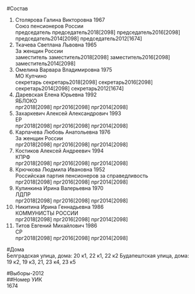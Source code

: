 #Состав  
1. Столярова Галина Викторовна 1967  
    Союз пенсионеров России  
    председатель председатель2018[2098] председатель2016[2098] председатель2014[2098] председатель2012[1674]  
2. Ткачева Светлана Львовна 1965  
    За женщин России  
    заместитель заместитель2018[2098] заместитель2016[2098] заместитель2014[2098]  
3. Омелина Варвара Владимировна 1975  
    МО Купчино  
    секретарь секретарь2018[2098] секретарь2016[2098] секретарь2014[2098] секретарь2012[1674]  
4. Даревская Елена Юрьевна 1992  
    ЯБЛОКО  
    прг2018[2098] прг2016[2098] прг2014[2098]  
5. Захаркевич Алексей Александрович 1993  
    ЕР  
    прг2018[2098] прг2016[2098] прг2014[2098]  
6. Карпачева Любовь Анатольевна 1976  
    За женщин России  
    прг2018[2098] прг2016[2098] прг2014[2098]  
7. Костиков Алексей Андреевич 1994  
    КПРФ  
    прг2018[2098] прг2016[2098] прг2014[2098]  
8. Крючкова Людмила Ивановна 1952  
    Российская партия пенсионеров за справедливость  
    прг2018[2098] прг2016[2098] прг2014[2098]  
9. Кулинкина Ирина Валерьевна 1970  
    ЛДПР  
    прг2018[2098] прг2016[2098] прг2014[2098]  
10. Никитина Ирина Геннадьевна 1986  
    КОММУНИСТЫ РОССИИ  
    прг2018[2098] прг2016[2098] прг2014[2098]  
11. Титов Евгений Михайлович 1986  
    СР  
    прг2018[2098] прг2016[2098] прг2014[2098]  
  
#Дома  
Белградская улица, дома: 20 к1, 22 к1, 22 к2 Будапештская улица, дома: 19 к2, 19 к3, 21, 23 к4, 23 к5  
  
#Выборы-2012  
##Номер УИК  
1674  
